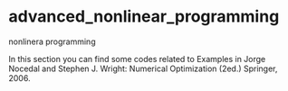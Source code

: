 # advanced_nonlinear_programming
nonlinera programming

In this section you can find some codes related to Examples in 
Jorge Nocedal and Stephen J. Wright: Numerical Optimization (2ed.) Springer, 2006.
